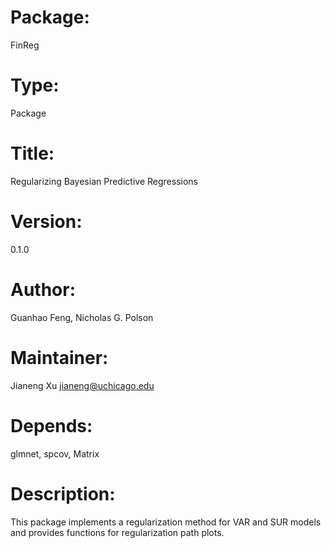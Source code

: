 # Package: 
FinReg
# Type: 
Package
# Title: 
Regularizing Bayesian Predictive Regressions
# Version: 
0.1.0
# Author: 
Guanhao Feng, Nicholas G. Polson
# Maintainer: 
Jianeng Xu 
<jianeng@uchicago.edu>
# Depends: 
glmnet, spcov, Matrix
# Description: 
This package implements a regularization method for VAR and SUR models and provides functions for regularization path plots.

